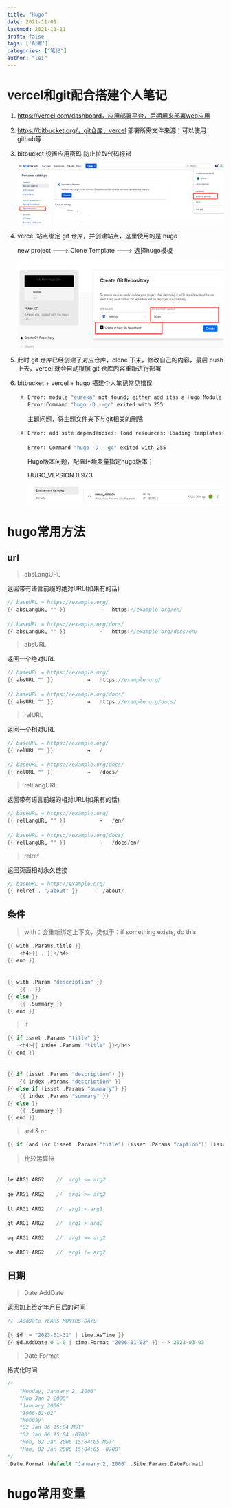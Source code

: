 ```yaml
---
title: "Hugo"
date: 2021-11-01
lastmod: 2021-11-11
draft: false
tags: ['配置']
categories: ["笔记"]
author: "lei"
---
```


# vercel和git配合搭建个人笔记

1. https://vercel.com/dashboard，应用部署平台，后期用来部署web应用

2. https://bitbucket.org/，git仓库，vercel 部署所需文件来源；可以使用github等

3. bitbucket 设置应用密码 防止拉取代码报错

   ![image-20220424152827820](images.assets/image-20220424152827820.png)

4. vercel 站点绑定 git 仓库，并创建站点，这里使用的是 hugo

   new project --->  Clone Template ---> 选择hugo模板

   ![image-20220424153141839](images.assets/image-20220424153141839.png)

5. 此时 git 仓库已经创建了对应仓库，clone 下来，修改自己的内容，最后 push 上去，vercel 就会自动根据 git 仓库内容重新进行部署

6. bitbucket + vercel + hugo 搭建个人笔记常见错误

   - ```bash
     Error: module "eureka" not found; either add itas a Hugo Module or store it in"/verce1/path0/themes ".: module does not exist
     Error:Command "hugo -D --gc" exited with 255
     ```

     主题问题，将主题文件夹下与git相关的删除

   - ```bash
     Error: add site dependencies: load resources: loading templates: "/vercel/path0/layouts/docs/doc_list.html:3:1": parse failed: template: docs/doc_list.html:3: function "warnf" not defined
     
     Error: Command "hugo -D --gc" exited with 255
     ```

     Hugo版本问题，配置环境变量指定hugo版本；

     HUGO_VERSION    0.97.3

     ![image-20220424153710895](images.assets/image-20220424153710895.png)

# hugo常用方法

## url



> absLangURL

返回带有语言前缀的绝对URL(如果有的话)

```go
// baseURL = https://example.org/
{{ absLangURL "" }}           →   https://example.org/en/

// baseURL = https://example.org/docs/
{{ absLangURL "" }}           →   https://example.org/docs/en/
```



> absURL

返回一个绝对URL

```go
// baseURL = https://example.org/
{{ absURL "" }}           →   https://example.org/

// baseURL = https://example.org/docs/
{{ absURL "" }}           →   https://example.org/docs/
```



> relURL

返回一个相对URL

```go
// baseURL = https://example.org/
{{ relURL "" }}           →   /

// baseURL = https://example.org/docs/
{{ relURL "" }}           →   /docs/
```



> relLangURL

返回带有语言前缀的相对URL(如果有的话)

```go
// baseURL = https://example.org/
{{ relLangURL "" }}           →   /en/

// baseURL = https://example.org/docs/
{{ relLangURL "" }}           →   /docs/en/
```



> relref

返回页面相对永久链接

```go
// baseURL = http://example.org/
{{ relref . "/about" }}  	→  /about/
```



## 条件



> with：会重新绑定上下文，类似于：if something exists, do this

```go
{{ with .Params.title }}
    <h4>{{ . }}</h4>
{{ end }}


{{ with .Param "description" }}
    {{ . }}
{{ else }}
    {{ .Summary }}
{{ end }}
```



> if

```go
{{ if isset .Params "title" }}
    <h4>{{ index .Params "title" }}</h4>
{{ end }}


{{ if (isset .Params "description") }}
    {{ index .Params "description" }}
{{ else if (isset .Params "summary") }}
    {{ index .Params "summary" }}
{{ else }}
    {{ .Summary }}
{{ end }}
```



> `and` & `or`

```go
{{ if (and (or (isset .Params "title") (isset .Params "caption")) (isset .Params "attr")) }}
```



> 比较运算符

```go

le ARG1 ARG2    //  arg1 <= arg2

ge ARG1 ARG2    //  arg1 >= arg2

lt ARG1 ARG2    //  arg1 < arg2

gt ARG1 ARG2    //  arg1 > arg2

eq ARG1 ARG2    //  arg1 == arg2

ne ARG1 ARG2    //  arg1 != arg2
```



## 日期



> Date.AddDate

返回加上给定年月日后的时间

```go
// .AddDate YEARS MONTHS DAYS

{{ $d := "2023-01-31" | time.AsTime }}
{{ $d.AddDate 0 1 0 | time.Format "2006-01-02" }} --> 2023-03-03
```



> Date.Format

格式化时间

```go
/*
	"Monday, January 2, 2006"
	"Mon Jan 2 2006"
	"January 2006"
	"2006-01-02"
	"Monday"
	"02 Jan 06 15:04 MST"
	"02 Jan 06 15:04 -0700"
	"Mon, 02 Jan 2006 15:04:05 MST"
	"Mon, 02 Jan 2006 15:04:05 -0700"
*/
.Date.Format (default "January 2, 2006" .Site.Params.DateFormat)
```



>

# hugo常用变量
